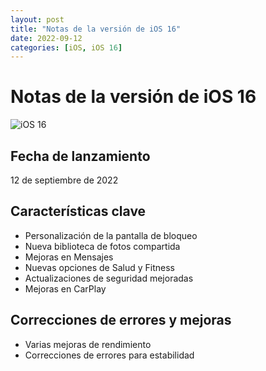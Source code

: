 ```yaml
---
layout: post
title: "Notas de la versión de iOS 16"
date: 2022-09-12
categories: [iOS, iOS 16]
---
```


# Notas de la versión de iOS 16

![iOS 16](https://depor.com/resizer/PBEUWfCHh44kWsEPwqbFYJ6dGoI=/580x330/smart/filters:format(jpeg):quality(90)/cloudfront-us-east-1.images.arcpublishing.com/elcomercio/YECDZOMFVFH2HFOZBMIHF5TA2E.jpg)

## Fecha de lanzamiento
12 de septiembre de 2022

## Características clave
- Personalización de la pantalla de bloqueo
- Nueva biblioteca de fotos compartida
- Mejoras en Mensajes
- Nuevas opciones de Salud y Fitness
- Actualizaciones de seguridad mejoradas
- Mejoras en CarPlay

## Correcciones de errores y mejoras
- Varias mejoras de rendimiento
- Correcciones de errores para estabilidad
